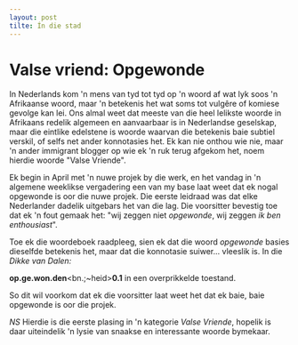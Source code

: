 ```yaml
---
layout: post
tilte: Ín die stad
---
```

# Valse vriend: Opgewonde 
In Nederlands kom 'n mens van tyd tot tyd op 'n woord af wat lyk soos 'n
Afrikaanse woord, maar 'n betekenis het wat soms tot vulgêre of komiese
gevolge kan lei. Ons almal weet dat meeste van die heel lelikste woorde
in Afrikaans redelik algemeen en aanvaarbaar is in Nederlandse
geselskap, maar die eintlike edelstene is woorde waarvan die betekenis
baie subtiel verskil, of selfs net ander konnotasies het. Ek kan nie
onthou wie nie, maar 'n ander immigrant blogger op wie ek 'n ruk terug
afgekom het, noem hierdie woorde "Valse Vriende".

Ek begin in April met 'n nuwe projek by die werk, en het vandag in 'n
algemene weeklikse vergadering een van my base laat weet dat ek nogal
opgewonde is oor die nuwe projek. Die eerste leidraad was dat elke
Nederlander dadelik uitgebars het van die lag. Die voorsitter bevestig
toe dat ek 'n fout gemaak het: "wij zeggen niet *opgewonde*, wij zeggen
*ik ben enthousiast*".

Toe ek die woordeboek raadpleeg, sien ek dat die woord *opgewonde*
basies dieselfde betekenis het, maar dat die konnotasie suiwer...
vleeslik is. In die *Dikke van Dalen:*

**op.ge.won.den**\<bn.;\~heid\>**0.1** in een overprikkelde toestand.

So dit wil voorkom dat ek die voorsitter laat weet het dat ek baie, baie
opgewonde is oor die projek.

*NS* Hierdie is die eerste plasing in 'n kategorie *Valse Vriende*,
hopelik is daar uiteindelik 'n lysie van snaakse en interessante woorde
bymekaar.



